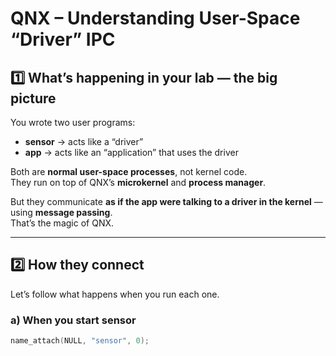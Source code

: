 # QNX  – Understanding User-Space “Driver” IPC

## 1️⃣ What’s happening in your lab — the big picture

You wrote two user programs:

- **sensor** → acts like a “driver”
- **app** → acts like an “application” that uses the driver

Both are **normal user-space processes**, not kernel code.  
They run on top of QNX’s **microkernel** and **process manager**.

But they communicate **as if the app were talking to a driver in the kernel** — using **message passing**.  
That’s the magic of QNX.

---

## 2️⃣ How they connect

Let’s follow what happens when you run each one.

### a) When you start **sensor**
```cpp
name_attach(NULL, "sensor", 0);
